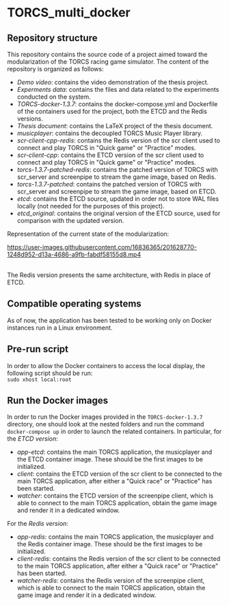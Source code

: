 # TORCS_multi_docker
## Repository structure
This repository contains the source code of a project aimed toward the modularization of the TORCS racing game simulator. The content of the repository is organized as follows:
* *Demo video*: contains the video demonstration of the thesis project.
* *Experments data*: contains the files and data related to the experiments conducted on the system.
* *TORCS-docker-1.3.7*: contains the docker-compose.yml and Dockerfile of the containers used for the project, both the ETCD and the Redis versions.
* *Thesis document*: contains the LaTeX project of the thesis document.
* *musicplayer*: contains the decoupled TORCS Music Player library.
* *scr-client-cpp-redis*: contains the Redis version of the scr client used to connect and play TORCS in "Quick game" or "Practice" modes.
* *scr-client-cpp*: contains the ETCD version of the scr client used to connect and play TORCS in "Quick game" or "Practice" modes.
* *torcs-1.3.7-patched-redis*: contains the patched version of TORCS with scr_server and screenpipe to stream the game image, based on Redis.
* *torcs-1.3.7-patched*: contains the patched version of TORCS with scr_server and screenpipe to stream the game image, based on ETCD.
* *etcd*: contains the ETCD source, updated in order not to store WAL files locally (not needed for the purposes of this project).
* *etcd_original*: contains the original version of the ETCD source, used for comparison with the updated version.

Representation of the current state of the modularization:
<br />

https://user-images.githubusercontent.com/16836365/201628770-1248d952-d13a-4686-a9fb-fabdf58155d8.mp4

<br />
The Redis version presents the same architecture, with Redis in place of ETCD.

## Compatible operating systems
As of now, the application has been tested to be working only on Docker instances run in a Linux environment.

## Pre-run script
In order to allow the Docker containers to access the local display, the following script should be run: <br/>
`sudo xhost local:root`

## Run the Docker images
In order to run the Docker images provided in the `TORCS-docker-1.3.7` directory, one should look at the nested folders and run the command `docker-compose up` in order to launch the related containers. In particular, for the *ETCD version*:
* *app-etcd*: contains the main TORCS application, the musicplayer and the ETCD container image. These should be the first images to be initialized.
* *client*: contains the ETCD version of the scr client to be connected to the main TORCS application, after either a "Quick race" or "Practice" has been started.
* *watcher*: contains the ETCD version of the screenpipe client, which is able to connect to the main TORCS application, obtain the game image and render it in a dedicated window.
<a/>

For the *Redis version*:
* *app-redis*: contains the main TORCS application, the musicplayer and the Redis container image. These should be the first images to be initialized.
* *client-redis*: contains the Redis version of the scr client to be connected to the main TORCS application, after either a "Quick race" or "Practice" has been started.
* *watcher-redis*: contains the Redis version of the screenpipe client, which is able to connect to the main TORCS application, obtain the game image and  render it in a dedicated window.
